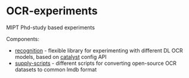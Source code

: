 # OCR-experiments
MIPT Phd-study based experiments

Components:

- [recognition](./recognition) - flexible library for experimenting with different DL OCR models, based on [catalyst](https://github.com/catalyst-team/catalyst) config API
- [supply-scripts](./supply-scripts) - different scripts for converting open-source OCR datasets to common lmdb format
